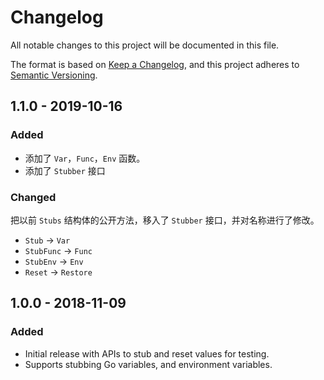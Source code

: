 # Changelog

All notable changes to this project will be documented in this file.

The format is based on [Keep a Changelog](https://keepachangelog.com/en/1.0.0/),
and this project adheres to [Semantic Versioning](https://semver.org/spec/v2.0.0.html).

## 1.1.0 - 2019-10-16

### Added

- 添加了 `Var`，`Func`，`Env` 函数。
- 添加了 `Stubber` 接口

### Changed

把以前 `Stubs` 结构体的公开方法，移入了 `Stubber` 接口，并对名称进行了修改。

- `Stub` -> `Var`
- `StubFunc` -> `Func`
- `StubEnv` -> `Env`
- `Reset` -> `Restore`

## 1.0.0 - 2018-11-09

### Added

- Initial release with APIs to stub and reset values for testing.
- Supports stubbing Go variables, and environment variables.
